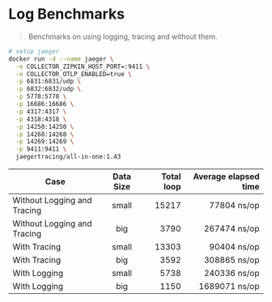 # Log Benchmarks

> Benchmarks on using logging, tracing and without them.

```bash
# setup jaeger
docker run -d --name jaeger \
  -e COLLECTOR_ZIPKIN_HOST_PORT=:9411 \
  -e COLLECTOR_OTLP_ENABLED=true \
  -p 6831:6831/udp \
  -p 6832:6832/udp \
  -p 5778:5778 \
  -p 16686:16686 \
  -p 4317:4317 \
  -p 4318:4318 \
  -p 14250:14250 \
  -p 14268:14268 \
  -p 14269:14269 \
  -p 9411:9411 \
  jaegertracing/all-in-one:1.43
```

| Case                        | Data Size | Total loop | Average elapsed time |
| --------------------------- | :-------: | ---------: | -------------------: |
| Without Logging and Tracing |   small   |      15217 |          77804 ns/op |
| Without Logging and Tracing |    big    |       3790 |         267474 ns/op |
| With Tracing                |   small   |      13303 |          90404 ns/op |
| With Tracing                |    big    |       3592 |         308865 ns/op |
| With Logging                |   small   |       5738 |         240336 ns/op |
| With Logging                |    big    |       1150 |        1689071 ns/op |
